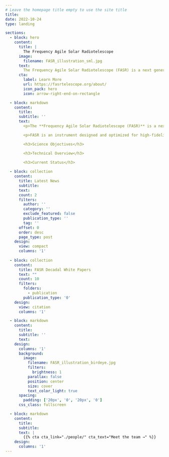 ```yaml
---
# Leave the homepage title empty to use the site title
title:
date: 2022-10-24
type: landing

sections:
  - block: hero
    content:
      title: |
        The Frequency Agile Solar Radiotelescope
      image:
        filename: FASR_illustration_sml.jpg
      text:
        The Frequency Agile Solar Radiotelescope (FASR) is a next generation radio interferometer array dedicated to solar and space weather research. 
      cta:
        label: Learn More
        url: https://fasrtelescope.org/about/
        icon_pack: hero
        icon: arrow-right-end-on-rectangle

  - block: markdown
    content:
      title:
      subtitle: ''
      text:
        <p>The **Frequency Agile Solar Radiotelescope (FASR)** is a next generation radio interferometer array dedicated to solar and space weather research. FASR will build upon the technology that enabled the [Expanded Owens Valley Solar Array](https://ovsa.njit.edu/), but with 10 times more antennas, an order of magnitude wider bandwidth, and greatly enhanced resolution, it will bring the transformative technique of "ultrawide-band radio video camera" to solar and heliospheric studies.</p> 

        <p>FASR is an instrument designed and optimized for high-fidelity radio spectral analysis over the extreme range of flux density and timescales presented by the Sun. The science FASR addresses is as broad as solar physics itself, but FASR’s science goals cannot be adequately addressed by non-solar-dedicated, general-purpose radio facilities. The major advances offered by FASR over previous generations of solar radio instruments are its unique combination of ultra-wide frequency coverage, high spectral and time resolution, and superior image quality. FASR measures the polarized brightness temperature spectrum along every line of sight to the Sun as a function of time. It would operate from 0.2 to 20 GHz. Radiation over this vast wavelength range probes the solar atmosphere from the middle chromosphere into the middle corona - the dynamic, magnetoactive, plasma environment in which a wealth of astrophysical and space weather processes occurs. By virtue of its broad frequency coverage, FASR will image the entire solar atmosphere multiple times per second from the chromosphere through the corona, while retaining the capability to image a selected frequency range with as little as 20 ms time resolution. FASR is sensitive to temperatures from < 10,000 K to > 30 MK, and nonthermal particle energies from ∼ 20 keV to > 1 MeV. Moreover, FASR’s panoramic view allows the solar atmosphere and the physical phenomena therein, both thermal and nonthermal, to be studied as a coupled system.</p>

        <h3>Science Objectives</h3>

        <h3>Technical Overview</h3>

        <h3>Current Status</h3>
  
  - block: collection
    content:
      title: Latest News
      subtitle:
      text:
      count: 2
      filters:
        author: ''
        category: ''
        exclude_featured: false
        publication_type: ''
        tag: ''
      offset: 0
      order: desc
      page_type: post
    design:
      view: compact
      columns: '1'
  
  - block: collection
    content:
      title: FASR Decadal White Papers
      text: ""
      count: 10
      filters:
        folders:
          - publication
        publication_type: '0'
    design:
      view: citation
      columns: '1'

  - block: markdown
    content:
      title:
      subtitle: ''
      text:
    design:
      columns: '1'
      background:
        image: 
          filename: FASR_illustration_birdeye.jpg
          filters:
            brightness: 1
          parallax: false
          position: center
          size: cover
          text_color_light: true
      spacing:
        padding: ['20px', '0', '20px', '0']
      css_class: fullscreen

  - block: markdown
    content:
      title:
      subtitle:
      text: |
        {{% cta cta_link="./people/" cta_text="Meet the team →" %}}
    design:
      columns: '1'
---
```


